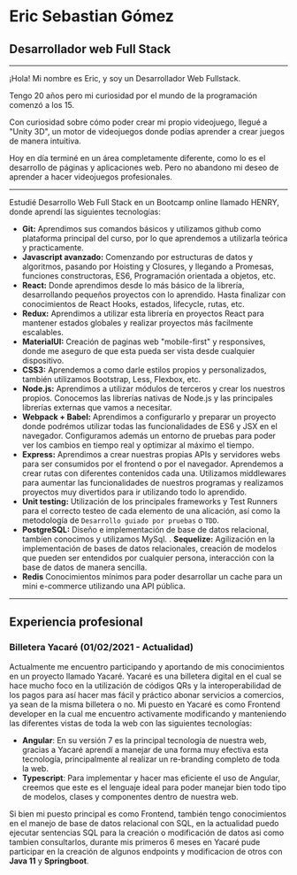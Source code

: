 # Eric Sebastian Gómez

## Desarrollador web Full Stack

---

¡Hola!
Mi nombre es Eric, y soy un Desarrollador Web Fullstack.

Tengo 20 años pero mi curiosidad por el mundo de la programación comenzó a los 15.

Con curiosidad sobre cómo poder crear mi propio videojuego, llegué a "Unity 3D", un motor de videojuegos donde podías aprender a crear juegos de manera intuitiva.

Hoy en día terminé en un área completamente diferente, como lo es el desarrollo de páginas y aplicaciones web. Pero no abandono mi deseo de aprender a hacer videojuegos profesionales.

---

Estudié Desarrollo Web Full Stack en un Bootcamp online llamado HENRY, donde aprendí las siguientes tecnologías:

- **Git:** Aprendimos sus comandos básicos y utilizamos github como plataforma principal del curso, por lo que aprendemos a utilizarla teórica y practicamente.
- **Javascript avanzado:** Comenzando por estructuras de datos y algoritmos, pasando por Hoisting y Closures, y llegando a Promesas, funciones constructoras, ES6, Programación orientada a objetos, etc.
- **React:** Donde aprendimos desde lo más básico de la librería, desarrollando pequeños proyectos con lo aprendido. Hasta finalizar con conocimientos de React Hooks, estados, lifecycle, rutas, etc.
- **Redux:** Aprendimos a utilizar esta librería en proyectos React para mantener estados globales y realizar proyectos más facilmente escalables.
- **MaterialUI:** Creación de paginas web "mobile-first" y responsives, donde me aseguro de que esta pueda ser vista desde cualquier dispositivo.
- **CSS3:** Aprendemos a como darle estilos propios y personalizados, también utilizamos Bootstrap, Less, Flexbox, etc.
- **Node.js:** Aprendimos a utilizar módulos de terceros y crear los nuestros propios. Conocemos las librerías nativas de Node.js y las principales librerías externas que vamos a necesitar.
- **Webpack + Babel:** Aprendimos a configurarlo y preparar un proyecto donde podrémos utilizar todas las funcionalidades de ES6 y JSX en el navegador. Configuramos además un entorno de pruebas para poder ver los cambios en tiempo real y optimizar al máximo el tiempo.
- **Express:** Aprendimos a crear nuestras propias APIs y servidores webs para ser consumidos por el frontend o por el navegador. Aprendemos a crear rutas con diferentes contenidos cada una. Utilizamos middlewares para aumentar las funcionalidades de nuestros programas y realizamos proyectos muy divertidos para ir utilizando todo lo aprendido.
- **Unit testing:** Utilización de los principales frameworks y Test Runners para el correcto testeo de cada elemento de una alicación, así como la metodología de `Desarrollo guiado por pruebas` o `TDD`.
- **PostgreSQL:** Diseño e implementación de base de datos relacional, tambíen conocimos y utilizamos MySql.
. **Sequelize:** Agilización en la implementación de bases de datos relacionales, creación de modelos que pueden ser entendidos por cualquier persona, interacción con la base de datos de manera sencilla.
- **Redis** Conocimientos mínimos para poder desarrollar un cache para un mini e-commerce utilizando una API pública.

---
## Experiencia profesional

### Billetera Yacaré (01/02/2021 - Actualidad)

Actualmente me encuentro participando y aportando de mis conocimientos en un proyecto llamado Yacaré. 
Yacaré es una billetera digital en el cual se hace mucho foco en la utilización de códigos QRs y la interoperabilidad de los pagos para así hacer mas fácil y práctico abonar servicios a comercios, ya sean de la misma billetera o no.
Mi puesto en Yacaré es como Frontend developer en la cual me encuentro activamente modificando y manteniendo las diferentes vistas de toda la web con las siguientes tecnologías:

- **Angular**: En su versión 7 es la principal tecnología de nuestra web, gracias a Yacaré aprendí a manejar de una forma muy efectiva esta tecnología, principalmente al realizar un re-branding completo de toda la web.
- **Typescript**: Para implementar y hacer mas eficiente el uso de Angular, creemos que este es el lenguaje ideal para poder manejar bien todo tipo de modelos, clases y componentes dentro de nuestra web.

Si bien mi puesto principal es como Frontend, también tengo conocimientos en el manejo de base de datos relacional con SQL, en la actualidad puedo ejecutar sentencias SQL para la creación o modificación de datos asi como tambien consultarlos, durante mis primeros 6 meses en Yacaré pude participar en la creación de algunos endpoints y modificacion de otros con **Java 11** y **Springboot**.
